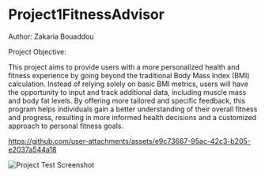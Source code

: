 # Project1FitnessAdvisor
Author: Zakaria Bouaddou

Project Objective:

This project aims to provide users with a more personalized health and fitness experience by going beyond the traditional Body Mass Index (BMI) calculation. Instead of relying solely on basic BMI metrics, users will have the opportunity to input and track additional data, including muscle mass and body fat levels. By offering more tailored and specific feedback, this program helps individuals gain a better understanding of their overall fitness and progress, resulting in more informed health decisions and a customized approach to personal fitness goals.

https://github.com/user-attachments/assets/e9c73667-95ac-42c3-b205-e2037a544a18

![Project Test Screenshot](https://github.com/user-attachments/assets/8f977dbe-5557-417b-b15b-60b8625f04a9)

